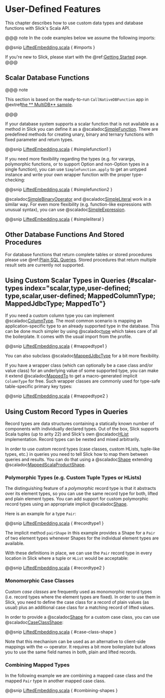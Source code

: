User-Defined Features
=====================

This chapter describes how to use custom data types and database functions
with Slick's Scala API.

@@@ note
In the code examples below we assume the following imports:

@@snip [LiftedEmbedding.scala](../code/LiftedEmbedding.scala) { #imports }

If you're new to Slick, please start with the  @ref:[Getting Started](gettingstarted.md) page.
@@@

Scalar Database Functions
-------------------------

@@@ note

This section is based on the ready-to-run `CallNativeDBFunction` app in @extref[the **
MultiDB** sample](samplerepo:slick-multidb).

@@@

If your database system supports a scalar function that is not available as a method in Slick you can define it as a
@scaladoc[SimpleFunction](slick.lifted.SimpleFunction). There are predefined methods for creating unary, binary and ternary functions with
fixed parameter and return types.

@@snip [LiftedEmbedding.scala](../code/LiftedEmbedding.scala) { #simplefunction1 }

If you need more flexibility regarding the types (e.g. for varargs,
polymorphic functions, or to support Option and non-Option types in a single
function), you can use `SimpleFunction.apply` to get an untyped instance and
write your own wrapper function with the proper type-checking:

@@snip [LiftedEmbedding.scala](../code/LiftedEmbedding.scala) { #simplefunction2 }

@scaladoc[SimpleBinaryOperator](slick.lifted.SimpleBinaryOperator) and
@scaladoc[SimpleLiteral](slick.lifted.SimpleLiteral) work in a similar way. For even more
flexibility (e.g. function-like expressions with unusual syntax), you can
use @scaladoc[SimpleExpression](slick.lifted.SimpleExpression).

@@snip [LiftedEmbedding.scala](../code/LiftedEmbedding.scala) { #simpleliteral }

Other Database Functions And Stored Procedures
----------------------------------------------

For database functions that return complete tables or stored procedures please use @ref:[Plain SQL Queries](sql.md).
Stored procedures that return multiple result sets are currently not supported.

Using Custom Scalar Types in Queries {#scalar-types index="scalar,type,user-defined; type,scalar,user-defined; MappedColumnType; MappedJdbcType; MappedTo"}
------------------------------------

If you need a custom column type you can implement
@scaladoc[ColumnType](slick.jdbc.JdbcProfile#ColumnType[T]:ColumnType[T]). The most common scenario is mapping an
application-specific type to an already supported type in the database. This can be done much simpler by using
@scaladoc[type](slick.jdbc.JdbcProfile#MappedColumnType:MappedJdbcType.type)
which takes care of all the boilerplate. It comes with the usual import from the profile.

@@snip [LiftedEmbedding.scala](../code/LiftedEmbedding.scala) { #mappedtype1 }

You can also subclass @scaladoc[MappedJdbcType](slick.jdbc.JdbcProfile#MappedJdbcType) for a bit more flexibility.

If you have a wrapper class (which can optionally be a case class and/or value
class) for an underlying value of some supported type, you can make it extend
@scaladoc[MappedTo](slick.lifted.MappedTo) to get a macro-generated implicit
`ColumnType` for free. Such wrapper classes are commonly used for type-safe
table-specific primary key types:

@@snip [LiftedEmbedding.scala](../code/LiftedEmbedding.scala) { #mappedtype2 }

Using Custom Record Types in Queries
------------------------------------

Record types are data structures containing a statically known
number of components with individually declared types.  Out of the box,
Slick supports Scala tuples (up to arity 22) and Slick's own
@scaladoc[HList](slick.collection.heterogeneous.HList) implementation. Record
types can be nested and mixed arbitrarily.

In order to use custom record types (case classes, custom HLists, tuple-like
types, etc.) in queries you need to tell Slick how to map them between queries
and results. You can do that using a @scaladoc[Shape](slick.lifted.Shape)
extending @scaladoc[MappedScalaProductShape](slick.lifted.MappedScalaProductShape).

### Polymorphic Types (e.g. Custom Tuple Types or HLists)

The distinguishing feature of a *polymorphic* record type is that it abstracts
over its element types, so you can use the same record type for both, lifted
and plain element types. You can add support for custom polymorphic record
types using an appropriate implicit @scaladoc[Shape](slick.lifted.Shape).

Here is an example for a type `Pair`:

@@snip [LiftedEmbedding.scala](../code/LiftedEmbedding.scala) { #recordtype1 }

The implicit method `pairShape` in this example provides a Shape for a
`Pair` of two element types whenever Shapes for the individual element
types are available.

With these definitions in place, we can use the `Pair` record type in every
location in Slick where a tuple or `HList` would be acceptable:

@@snip [LiftedEmbedding.scala](../code/LiftedEmbedding.scala) { #recordtype2 }

### Monomorphic Case Classes

Custom *case classes* are frequently used as monomorphic record types (i.e.
record types where the element types are fixed). In order to use them in Slick,
you need to define the case class for a record of plain values (as usual) plus
an additional case class for a matching record of lifted values.

In order to provide a @scaladoc[Shape](slick.lifted.Shape) for a custom case class,
you can use @scaladoc[CaseClassShape](slick.lifted.CaseClassShape):

@@snip [LiftedEmbedding.scala](../code/LiftedEmbedding.scala) { #case-class-shape }

Note that this mechanism can be used as an alternative to client-side mappings
with the `<>` operator. It requires a bit more boilerplate but allows you to use
the same field names in both, plain and lifted records.

### Combining Mapped Types

In the following example we are combining a mapped case class and the mapped
`Pair` type in another mapped case class.

@@snip [LiftedEmbedding.scala](../code/LiftedEmbedding.scala) { #combining-shapes }
